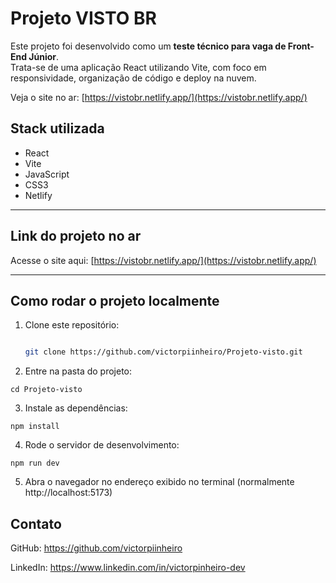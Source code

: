 
# Projeto VISTO BR

Este projeto foi desenvolvido como um **teste técnico para vaga de Front-End Júnior**.  
Trata-se de uma aplicação React utilizando Vite, com foco em responsividade, organização de código e deploy na nuvem.

Veja o site no ar: [https://vistobr.netlify.app/](https://vistobr.netlify.app/)



## Stack utilizada

-  React
-  Vite
-  JavaScript
- CSS3 
- Netlify


---

## Link do projeto no ar

Acesse o site aqui: [https://vistobr.netlify.app/](https://vistobr.netlify.app/)

---


## Como rodar o projeto localmente

1. Clone este repositório:
   ```bash
   
   git clone https://github.com/victorpiinheiro/Projeto-visto.git

  2. Entre na pasta do projeto:

    cd Projeto-visto

  3. Instale as dependências:

    npm install

  4. Rode o servidor de desenvolvimento:

    npm run dev

  5. Abra o navegador no endereço exibido no terminal (normalmente http://localhost:5173)
    


## Contato

GitHub: https://github.com/victorpiinheiro

LinkedIn: https://www.linkedin.com/in/victorpinheiro-dev


